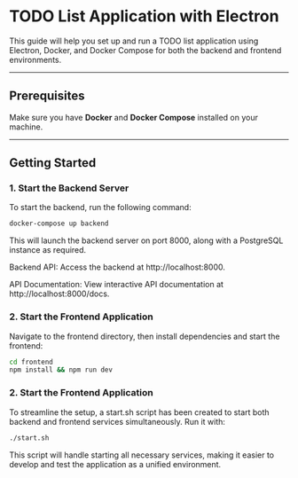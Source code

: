 # TODO List Application with Electron

This guide will help you set up and run a TODO list application using Electron, Docker, and Docker Compose for both the backend and frontend environments.

---

## Prerequisites

Make sure you have **Docker** and **Docker Compose** installed on your machine.

---

## Getting Started

### 1. Start the Backend Server

To start the backend, run the following command:

```bash
docker-compose up backend
```

This will launch the backend server on port 8000, along with a PostgreSQL instance as required.

Backend API:
Access the backend at http://localhost:8000.

API Documentation:
View interactive API documentation at http://localhost:8000/docs.

### 2. Start the Frontend Application

Navigate to the frontend directory, then install dependencies and start the frontend:

```bash
cd frontend
npm install && npm run dev
```

### 2. Start the Frontend Application

To streamline the setup, a start.sh script has been created to start both backend and frontend services simultaneously. Run it with:

```bash
./start.sh
```

This script will handle starting all necessary services, making it easier to develop and test the application as a unified environment.
